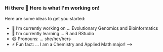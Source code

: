 ### Hi there 👋 Here is what I'm working on!


Here are some ideas to get you started:

- 🔭 I’m currently working on ... Evolutionary Genomics and Bioinformatics
- 🌱 I’m currently learning ... R and RStudio
- 😄 Pronouns: ... she/her/hers
- ⚡ Fun fact: ... I am a Chemistry and Applied Math major! 
-->
